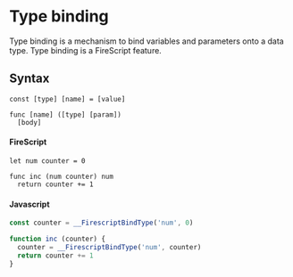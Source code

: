 Type binding
============

Type binding is a mechanism to bind variables and parameters onto a data type. Type binding is a FireScript feature.

Syntax
------

```
const [type] [name] = [value]
```

```
func [name] ([type] [param])
  [body]
```

#### FireScript

```fire
let num counter = 0
```

```fire
func inc (num counter) num
  return counter += 1
```

#### Javascript

```js
const counter = __FirescriptBindType('num', 0)
```

```js
function inc (counter) {
  counter = __FirescriptBindType('num', counter)
  return counter += 1
}
```
